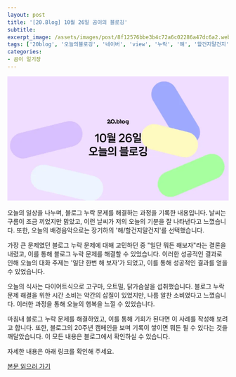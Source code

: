 ```yaml
---
layout: post
title: '[20.Blog] 10월 26일 곰이의 블로깅'
subtitle: 
excerpt_image: /assets/images/post/8f12576bbe3b4c72a6c02286a47dc6a2.webp
tags: ['20blog', '오늘의블로깅', '네이버', 'view', '누락', '해', '할건지말건지']
categories: 
- 곰이 일기장
---
```


![메인 이미지](/assets/images/post/8f12576bbe3b4c72a6c02286a47dc6a2.webp)

오늘의 일상을 나누며, 블로그 누락 문제를 해결하는 과정을 기록한 내용입니다. 날씨는 구름이 조금 끼었지만 맑았고, 이런 날씨가 저의 오늘의 기분을 잘 나타낸다고 느꼈습니다. 또한, 오늘의 배경음악으로는 장기하의 '해/할건지말건지'를 선택했습니다.

가장 큰 문제였던 블로그 누락 문제에 대해 고민하던 중 "일단 뭐든 해보자"라는 결론을 내렸고, 이를 통해 블로그 누락 문제를 해결할 수 있었습니다. 이러한 성공적인 결과로 인해 오늘의 대화 주제는 '일단 한번 해 보자'가 되었고, 이를 통해 성공적인 결과를 얻을 수 있었습니다.

오늘의 식사는 다이어트식으로 고구마, 오트밀, 닭가슴살을 섭취했습니다. 블로그 누락 문제 해결을 위한 시간 소비는 약간의 삽질이 있었지만, 나름 알찬 소비였다고 느꼈습니다. 이러한 과정을 통해 오늘의 행복을 느낄 수 있었습니다.

마침내 블로그 누락 문제를 해결하였고, 이를 통해 기회가 된다면 이 사례를 작성해 보려고 합니다. 또한, 블로그의 20주년 캠페인을 보며 기록이 쌓이면 뭐든 될 수 있다는 것을 깨달았습니다. 이 모든 내용은 블로그에서 확인하실 수 있습니다.

자세한 내용은 아래 링크를 확인해 주세요.

[본문 읽으러 가기](https://m.blog.naver.com/ham_eaten_jellybear/223246981882)
